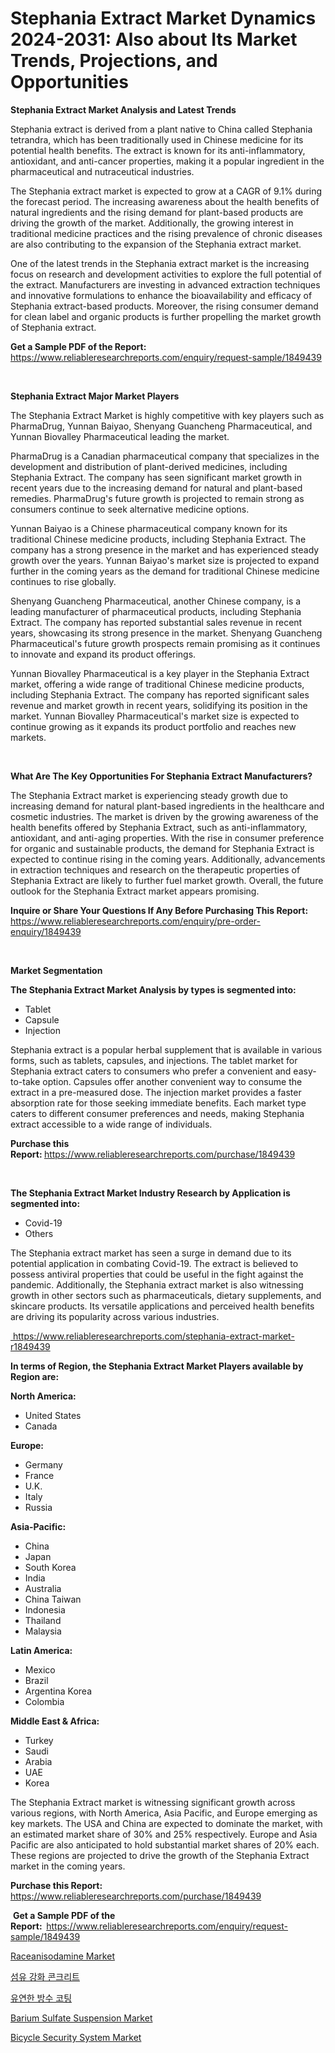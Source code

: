 <p><h1>Stephania Extract Market Dynamics 2024-2031: Also about Its Market Trends, Projections, and Opportunities</h1></p><p><strong>Stephania Extract Market Analysis and Latest Trends</strong></p>
<p><p>Stephania extract is derived from a plant native to China called Stephania tetrandra, which has been traditionally used in Chinese medicine for its potential health benefits. The extract is known for its anti-inflammatory, antioxidant, and anti-cancer properties, making it a popular ingredient in the pharmaceutical and nutraceutical industries.</p><p>The Stephania extract market is expected to grow at a CAGR of 9.1% during the forecast period. The increasing awareness about the health benefits of natural ingredients and the rising demand for plant-based products are driving the growth of the market. Additionally, the growing interest in traditional medicine practices and the rising prevalence of chronic diseases are also contributing to the expansion of the Stephania extract market.</p><p>One of the latest trends in the Stephania extract market is the increasing focus on research and development activities to explore the full potential of the extract. Manufacturers are investing in advanced extraction techniques and innovative formulations to enhance the bioavailability and efficacy of Stephania extract-based products. Moreover, the rising consumer demand for clean label and organic products is further propelling the market growth of Stephania extract.</p></p>
<p><strong>Get a Sample PDF of the Report:&nbsp;</strong> <a href="https://www.reliableresearchreports.com/enquiry/request-sample/1849439">https://www.reliableresearchreports.com/enquiry/request-sample/1849439</a></p>
<p>&nbsp;</p>
<p><strong>Stephania Extract Major Market Players</strong></p>
<p><p>The Stephania Extract Market is highly competitive with key players such as PharmaDrug, Yunnan Baiyao, Shenyang Guancheng Pharmaceutical, and Yunnan Biovalley Pharmaceutical leading the market.</p><p>PharmaDrug is a Canadian pharmaceutical company that specializes in the development and distribution of plant-derived medicines, including Stephania Extract. The company has seen significant market growth in recent years due to the increasing demand for natural and plant-based remedies. PharmaDrug's future growth is projected to remain strong as consumers continue to seek alternative medicine options.</p><p>Yunnan Baiyao is a Chinese pharmaceutical company known for its traditional Chinese medicine products, including Stephania Extract. The company has a strong presence in the market and has experienced steady growth over the years. Yunnan Baiyao's market size is projected to expand further in the coming years as the demand for traditional Chinese medicine continues to rise globally.</p><p>Shenyang Guancheng Pharmaceutical, another Chinese company, is a leading manufacturer of pharmaceutical products, including Stephania Extract. The company has reported substantial sales revenue in recent years, showcasing its strong presence in the market. Shenyang Guancheng Pharmaceutical's future growth prospects remain promising as it continues to innovate and expand its product offerings.</p><p>Yunnan Biovalley Pharmaceutical is a key player in the Stephania Extract market, offering a wide range of traditional Chinese medicine products, including Stephania Extract. The company has reported significant sales revenue and market growth in recent years, solidifying its position in the market. Yunnan Biovalley Pharmaceutical's market size is expected to continue growing as it expands its product portfolio and reaches new markets.</p></p>
<p>&nbsp;</p>
<p><strong>What Are The Key Opportunities For Stephania Extract Manufacturers?</strong></p>
<p><p>The Stephania Extract market is experiencing steady growth due to increasing demand for natural plant-based ingredients in the healthcare and cosmetic industries. The market is driven by the growing awareness of the health benefits offered by Stephania Extract, such as anti-inflammatory, antioxidant, and anti-aging properties. With the rise in consumer preference for organic and sustainable products, the demand for Stephania Extract is expected to continue rising in the coming years. Additionally, advancements in extraction techniques and research on the therapeutic properties of Stephania Extract are likely to further fuel market growth. Overall, the future outlook for the Stephania Extract market appears promising.</p></p>
<p><strong>Inquire or Share Your Questions If Any Before Purchasing This Report:</strong> <a href="https://www.reliableresearchreports.com/enquiry/pre-order-enquiry/1849439">https://www.reliableresearchreports.com/enquiry/pre-order-enquiry/1849439</a></p>
<p>&nbsp;</p>
<p><strong>Market Segmentation</strong></p>
<p><strong>The Stephania Extract Market Analysis by types is segmented into:</strong></p>
<p><ul><li>Tablet</li><li>Capsule</li><li>Injection</li></ul></p>
<p><p>Stephania extract is a popular herbal supplement that is available in various forms, such as tablets, capsules, and injections. The tablet market for Stephania extract caters to consumers who prefer a convenient and easy-to-take option. Capsules offer another convenient way to consume the extract in a pre-measured dose. The injection market provides a faster absorption rate for those seeking immediate benefits. Each market type caters to different consumer preferences and needs, making Stephania extract accessible to a wide range of individuals.</p></p>
<p><strong>Purchase this Report:&nbsp;</strong><a href="https://www.reliableresearchreports.com/purchase/1849439">https://www.reliableresearchreports.com/purchase/1849439</a></p>
<p>&nbsp;</p>
<p><strong>The Stephania Extract Market Industry Research by Application is segmented into:</strong></p>
<p><ul><li>Covid-19</li><li>Others</li></ul></p>
<p><p>The Stephania extract market has seen a surge in demand due to its potential application in combating Covid-19. The extract is believed to possess antiviral properties that could be useful in the fight against the pandemic. Additionally, the Stephania extract market is also witnessing growth in other sectors such as pharmaceuticals, dietary supplements, and skincare products. Its versatile applications and perceived health benefits are driving its popularity across various industries.</p></p>
<p><a href="https://www.reliableresearchreports.com/stephania-extract-market-r1849439">&nbsp;https://www.reliableresearchreports.com/stephania-extract-market-r1849439</a></p>
<p><strong>In terms of Region, the Stephania Extract Market Players available by Region are:</strong></p>
<p>
    <p> <strong> North America: </strong>
        <ul>
            <li>United States</li>
            <li>Canada</li>
        </ul>
        </p> 
    <p> <strong> Europe: </strong>
        <ul>
            <li>Germany</li>
            <li>France</li>
            <li>U.K.</li>
            <li>Italy</li>
            <li>Russia</li>
        </ul>
        </p> 
    <p> <strong> Asia-Pacific: </strong>
        <ul>
            <li>China</li>
            <li>Japan</li>
            <li>South Korea</li>
            <li>India</li>
            <li>Australia</li>
            <li>China Taiwan</li>
            <li>Indonesia</li>
            <li>Thailand</li>
            <li>Malaysia</li>
        </ul>
        </p> 
    <p> <strong> Latin America: </strong>
        <ul>
            <li>Mexico</li>
            <li>Brazil</li>
            <li>Argentina Korea</li>
            <li>Colombia</li>
        </ul>
        </p> 
    <p> <strong> Middle East & Africa: </strong>
        <ul>
            <li>Turkey</li>
            <li>Saudi</li>
            <li>Arabia</li>
            <li>UAE</li>
            <li>Korea</li>
        </ul>
    </p>
    </p>
<p><p>The Stephania Extract market is witnessing significant growth across various regions, with North America, Asia Pacific, and Europe emerging as key markets. The USA and China are expected to dominate the market, with an estimated market share of 30% and 25% respectively. Europe and Asia Pacific are also anticipated to hold substantial market shares of 20% each. These regions are projected to drive the growth of the Stephania Extract market in the coming years.</p></p>
<p><strong>Purchase this Report: </strong><a href="https://www.reliableresearchreports.com/purchase/1849439">https://www.reliableresearchreports.com/purchase/1849439</a></p>
<p>&nbsp;<strong>Get a Sample PDF of the Report:&nbsp;&nbsp;</strong><a href="https://www.reliableresearchreports.com/enquiry/request-sample/1849439">https://www.reliableresearchreports.com/enquiry/request-sample/1849439</a></p>
<p><strong></strong></p>
<p><p><a href="https://github.com/yemakinde/Market-Research-Report-List-2/blob/main/raceanisodamine-market.md">Raceanisodamine Market</a></p><p><a href="https://github.com/iansanftyord09878/Market-Research-Report-List-1/blob/main/605982657061.md">섬유 강화 콘크리트</a></p><p><a href="https://github.com/TitusBoyer1/Market-Research-Report-List-1/blob/main/815926557062.md">유연한 방수 코팅</a></p><p><a href="https://github.com/jsmusil/Market-Research-Report-List-3/blob/main/barium-sulfate-suspension-market.md">Barium Sulfate Suspension Market</a></p><p><a href="https://www.linkedin.com/pulse/bicycle-security-system-market-exploring-share-trends-future-djc4f">Bicycle Security System Market</a></p></p>